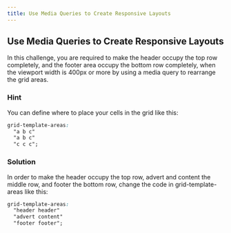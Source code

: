 ```yaml
---
title: Use Media Queries to Create Responsive Layouts
---
```

## Use Media Queries to Create Responsive Layouts

In this challenge, you are required to make the header occupy the top row completely, and the footer area occupy the bottom row completely, when the viewport width is 400px or more by using a media query to rearrange the grid areas.

### Hint

You can define where to place your cells in the grid like this:
````css
grid-template-areas:
  "a b c"
  "a b c"
  "c c c";
````

### Solution

In order to make the header occupy the top row, advert and content the middle row, and footer the bottom row, change the code in grid-template-areas like this:
````css
grid-template-areas:
  "header header"
  "advert content"
  "footer footer";
````
